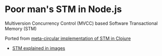 # Poor man's STM in Node.js

Multiversion Concurrency Control (MVCC) based Software Transactional Memory (STM)

Ported from [meta-circular implementation of STM in Clojure](https://github.com/tvcutsem/stm-in-clojure)

- [STM explained in images](http://adit.io/posts/2013-05-15-Locks,-Actors,-And-STM-In-Pictures.html#software-transactional-memory)
